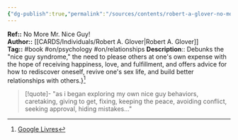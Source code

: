 ```yaml
---
{"dg-publish":true,"permalink":"/sources/contents/robert-a-glover-no-more-mr-nice-guy/","noteIcon":"1","created":"2023-02-26T16:38:01.397+01:00","updated":"2023-04-07T15:55:19.619+02:00"}
---
```


**Ref::** No More Mr. Nice Guy!  
**Author::** [[CARDS/Individuals/Robert A. Glover\|Robert A. Glover]]  
**Tag::** #book #on/psychology  #on/relationships
**Description**:: Debunks the "nice guy syndrome," the need to please others at one's own expense with the hope of receiving happiness, love, and fulfillment, and offers advice for how to rediscover oneself, revive one's sex life, and build better relationships with others.}[^1]

[^1]: [Google Livres](https://books.google.fr/)

> [!quote]-
> "as i began exploring my own nice guy behaviors, caretaking, giving to get, fixing, keeping the peace, avoiding conflict, seeking approval, hiding mistakes..."

